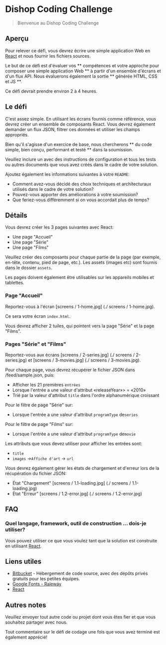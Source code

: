# Dishop Coding Challenge

> Bienvenue au Dishop Coding Challenge

## Aperçu

Pour relever ce défi, vous devrez écrire une simple application Web en [React](https://facebook.github.io/react/) et nous fournir les fichiers sources.

Le but de ce défi est d'évaluer vos ** compétences et votre approche pour composer une simple application Web ** à partir d'un ensemble d'écrans et d'un flux API. Nous évaluerons également la sortie ** générée HTML, CSS et JS **.

Ce défi devrait prendre environ 2 à 4 heures.

## Le défi

C'est assez simple. En utilisant les écrans fournis comme référence, vous devrez créer un ensemble de composants React. Vous devrez également demander un flux JSON, filtrer ces données et utiliser les champs appropriés.

Bien qu'il s'agisse d'un exercice de base, nous chercherons ** du code simple, bien conçu, performant et testé ** dans la soumission.

Veuillez inclure un <README> avec des instructions de configuration et tous les tests ou autres documents que vous avez créés dans le cadre de votre solution.

Ajoutez également les informations suivantes à votre `README`:

- Comment avez-vous décidé des choix techniques et architecturaux utilisés dans le cadre de votre solution?
- Pouvez-vous apporter des améliorations à votre soumission?
- Que feriez-vous différemment si on vous accordait plus de temps?

## Détails

Vous devrez créer les 3 pages suivantes avec React:

- Une page "Accueil"
- Une page "Série"
- Une page "Films"

Veuillez créer des composants pour chaque partie de la page (par exemple, en-tête, contenu, pied de page, etc.).
Les assets (images etc) sont fournis dans le dossier `assets`.

Les pages doivent également être utilisables sur les appareils mobiles et tablettes.

### Page "Accueil"

Reportez-vous à l'écran [screens / 1-home.jpg] (./ screens / 1-home.jpg).

Ce sera votre écran `index.html`.

Vous devrez afficher 2 tuiles, qui pointent vers la page "Série" et la page "Films".

### Pages "Série" et "Films"

Reportez-vous aux écrans [screens / 2-series.jpg] (./ screens / 2-series.jpg) et [screens / 3-movies.jpg] (./ screens / 3-movies.jpg).

Pour chaque page, vous devrez récupérer le fichier JSON dans /feed/sample.json, puis:

- Afficher les 21 premières `entrées`
- Lorsque l'entrée a une valeur d'attribut «releaseYear»> = «2010»
- Trié par la valeur d'attribut `title` dans l'ordre alphanumérique croissant

Pour le filtre de page "Série" sur:

- Lorsque l'entrée a une valeur d'attribut `programType` de`series`

Pour le filtre de page "Films" sur:

- Lorsque l'entrée a une valeur d'attribut `programType` de`movie`

Les attributs que vous devez utiliser pour afficher les entrées sont:

- `title`
- `images` →`Affiche d'art` → `url`

Vous devrez également gérer les états de chargement et d'erreur lors de la récupération du fichier JSON:

- État "Chargement" [screens / 1.1-loading.jpg] (./ screens / 1.1-loading.jpg)
- État "Erreur" [screens / 1.2-error.jpg] (./ screens / 1.2-error.jpg)

## FAQ

### Quel langage, framework, outil de construction ... dois-je utiliser?

Vous pouvez utiliser ce que vous voulez tant que la solution est construite en utilisant [React](https://facebook.github.io/react/).

## Liens utiles

- [Bitbucket](https://bitbucket.org/) - Hébergement de code source, avec des dépôts privés gratuits pour les petites équipes.
- [Google Fonts - Raleway](https://fonts.google.com/?selection.family=Raleway)
- [React](https://facebook.github.io/react/)

## Autres notes

Veuillez envoyer tout autre code ou projet dont vous êtes fier et que vous souhaitez partager avec nous.

Tout commentaire sur le défi de codage une fois que vous avez terminé est également apprécié!
